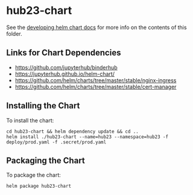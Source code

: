 # hub23-chart

See the [developing helm chart docs](https://helm.sh/docs/developing_charts/) for more info on the contents of this folder.

## Links for Chart Dependencies

* https://github.com/jupyterhub/binderhub
* https://jupyterhub.github.io/helm-chart/
* https://github.com/helm/charts/tree/master/stable/nginx-ingress
* https://github.com/helm/charts/tree/master/stable/cert-manager

## Installing the Chart

To install the chart:
```
cd hub23-chart && helm dependency update && cd ..
helm install ./hub23-chart --name=hub23 --namespace=hub23 -f deploy/prod.yaml -f .secret/prod.yaml
```

## Packaging the Chart

To package the chart:
```
helm package hub23-chart
```

